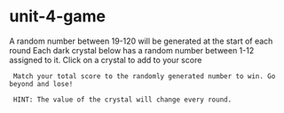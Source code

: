 # unit-4-game

A random number between 19-120 will be generated at the start of each round
     Each dark crystal below has a random number between 1-12 assigned to it. Click on a crystal to
     add to your score
            
     Match your total score to the randomly generated number to win. Go beyond and lose!
            
     HINT: The value of the crystal will change every round.
